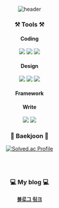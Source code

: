 <div align="center">

![header](https://capsule-render.vercel.app/api?type=waving&color=6ec7f9&height=300&section=header&text=welcome&fontSize=90&animation=fadeIn&fontAlignY=38&desc=Juyoung's%20GitHub%20Profile&descAlignY=51&descAlign=62)

### ⚒️ Tools ⚒️
<p>
  <h4>Coding</h4>
  <img src="https://img.shields.io/badge/Git-blue?style=flat&logo=Git&logoColor=F05032"/></a>
  <img src="https://img.shields.io/badge/GitHub-gray?style=flat&logo=GitHub&logoColor=black"/></a>
  <img src="https://img.shields.io/badge/Visual%20Studio%20Code-007ACC?style=flat&logo=Visual%20Studio%20Code&logoColor=white"/>
  <br>
  <h4>Design</h4>
  <img src="https://img.shields.io/badge/Figma-F24E1E?style=flat&logo=Figma&logoColor=white"/>
  <img src="https://img.shields.io/badge/Adobe%20Photoshop-31A8FF?style=flat&logo=Adobe%20Photoshop&logoColor=white"/>
  <img src="https://img.shields.io/badge/Adobe Illustrator-FF9A00?style=flat-square&logo=Adobe Illustrator&logoColor=white"/>
  <br>
  <h4>Framework</h4>
  
  <h4>Write</h4>
  <img src="https://img.shields.io/badge/Velog-20C997?style=flat&logo=velog&logoColor=white"/>
  <img src="https://img.shields.io/badge/Notion-181717?style=flat&logo=Notion&logoColor=white"/>
</p>

### 📒 Baekjoon 📕

[![Solved.ac Profile](http://mazassumnida.wtf/api/v2/generate_badge?boj=sjy010208)](https://solved.ac/sjy010208/) 

<br>
<br>

### 💻 My blog 💻

#### [블로그 링크](https://velog.io/@sjy1410)

</div>
